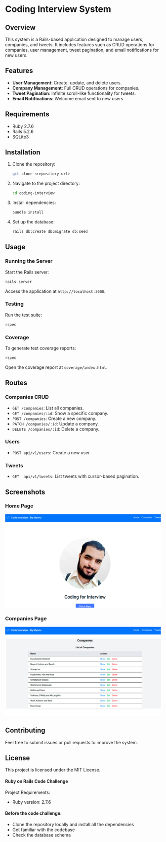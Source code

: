 # Coding Interview System

## Overview

This system is a Rails-based application designed to manage users, companies, and tweets. It includes features such as CRUD operations for companies, user management, tweet pagination, and email notifications for new users.

## Features

-   **User Management**: Create, update, and delete users.
-   **Company Management**: Full CRUD operations for companies.
-   **Tweet Pagination**: Infinite scroll-like functionality for tweets.
-   **Email Notifications**: Welcome email sent to new users.

## Requirements

-   Ruby 2.7.6
-   Rails 5.2.6
-   SQLite3

## Installation

1. Clone the repository:

    ```bash
    git clone <repository-url>
    ```

2. Navigate to the project directory:

    ```bash
    cd coding-interview
    ```

3. Install dependencies:

    ```bash
    bundle install
    ```

4. Set up the database:
    ```bash
    rails db:create db:migrate db:seed
    ```

## Usage

### Running the Server

Start the Rails server:

```bash
rails server
```

Access the application at `http://localhost:3000`.

### Testing

Run the test suite:

```bash
rspec
```

### Coverage

To generate test coverage reports:

```bash
rspec
```

Open the coverage report at `coverage/index.html`.

## Routes

### Companies CRUD

-   `GET /companies`: List all companies.
-   `GET /companies/:id`: Show a specific company.
-   `POST /companies`: Create a new company.
-   `PATCH /companies/:id`: Update a company.
-   `DELETE /companies/:id`: Delete a company.

### Users

-   `POST api/v1/users`: Create a new user.

### Tweets

-   `GET  api/v1/tweets`: List tweets with cursor-based pagination.

## Screenshots

### Home Page
![Home Page](app/assets/images/foto1.png)

### Companies Page
![Companies Page](app/assets/images/foto2.png)

## Contributing

Feel free to submit issues or pull requests to improve the system.

## License

This project is licensed under the MIT License.

#### Ruby on Rails Code Challenge

Project Requirements:

-   Ruby version: 2.7.6

#### Before the code challenge:

-   Clone the repository locally and install all the dependencies
-   Get familiar with the codebase
-   Check the database schema
